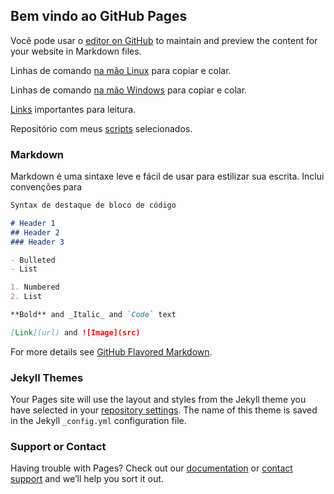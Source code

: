 
## Bem vindo ao GitHub Pages

Você pode usar o [editor on GitHub](https://github.com/ivandroconradi/ivandroconradi.github.io/edit/master/index.md) to maintain and preview the content for your website in Markdown files.

Linhas de comando [na mão Linux](https://github.com/ivandroconradi/ivandroconradi.github.io/blob/master/linhas-na-mao-linux) para copiar e colar.

Linhas de comando [na mão Windows](https://github.com/ivandroconradi/ivandroconradi.github.io/blob/master/linhas-na-mao-windows) para copiar e colar.

[Links](https://github.com/ivandroconradi/ivandroconradi.github.io/blob/master/links-importantes-para-leitura) importantes para leitura.

Repositório com meus [scripts](https://github.com/ivandroconradi/scripts) selecionados.

### Markdown

Markdown é uma sintaxe leve e fácil de usar para estilizar sua escrita. Inclui convenções para

```markdown
Syntax de destaque de bloco de código

# Header 1
## Header 2
### Header 3

- Bulleted
- List

1. Numbered
2. List

**Bold** and _Italic_ and `Code` text

[Link](url) and ![Image](src)
```

For more details see [GitHub Flavored Markdown](https://guides.github.com/features/mastering-markdown/).

### Jekyll Themes

Your Pages site will use the layout and styles from the Jekyll theme you have selected in your [repository settings](https://github.com/ivandroconradi/ivandroconradi.github.io/settings). The name of this theme is saved in the Jekyll `_config.yml` configuration file.

### Support or Contact

Having trouble with Pages? Check out our [documentation](https://help.github.com/categories/github-pages-basics/) or [contact support](https://github.com/contact) and we’ll help you sort it out.


